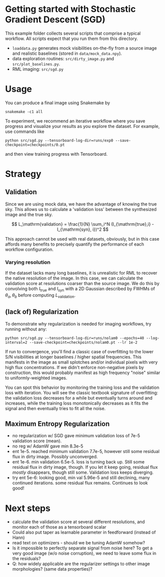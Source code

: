 # Getting started with Stochastic Gradient Descent (SGD)

This example folder collects several scripts that comprise a typical workflow. All scripts expect that you run them from this directory.

* `loaddata.py` generates mock visibilities on-the-fly from a source image and realistic baselines (stored in `data/mock_data.npy`).
* data exploration routines: `src/dirty_image.py` and `src/plot_baselines.py`. 
* RML imaging: `src/sgd.py`

# Usage 
You can produce a final image using Snakemake by
```
snakemake -c1 all
```

To experiment, we recommend an iterative workflow where you save progress and visualize your results as you explore the dataset. For example, use commands like

```
python src/sgd.py --tensorboard-log-dir=runs/exp0 --save-checkpoint=checkpoints/0.pt 
```

and then view training progress with Tensorboard.

# Strategy

## Validation 
Since we are using mock data, we have the advantage of knowing the true sky. This allows us to calculate a 'validation loss' between the synthesized image and the true sky.

$$
L_\mathrm{validation} = \frac{1}{N} \sum_i^N (I_{\mathrm{true},i} - I_{\mathrm{syn}, i})^2
$$

This approach cannot be used with real datasets, obviously, but in this case affords many benefits to precisely quantify the performance of each workflow configuration.

### Varying resolution

If the dataset lacks many long baselines, it is unrealistic for RML to recover the native resolution of the image. In this case, we can calculate the validation score at resolutions coarser than the source image. We do this by convolving both $I_\mathrm{true}$ and $I_\mathrm{syn}$ with a 2D Gaussian described by FWHMs of $\theta_a, \theta_b$  before computing $L_\mathrm{validation}$. 

## (lack of) Regularization
To demonstrate why regularization is needed for imaging workflows, try running without any:

```
python src/sgd.py --tensorboard-log-dir=runs/nolam0 --epochs=40 --log-interval=2 --save-checkpoint=checkpoints/nolam0.pt --lr 1e-2
```

If run to convergence, you'll find a classic case of overfitting to the lower S/N visibilities at longer baselines / higher spatial frequencies. This manifests in the image as small splotches and/or individual pixels with very high flux concentrations. If we didn't enforce non-negative pixels by construction, this would probably manifest as high frequency "noise" similar to uniformly-weighted images.

You can spot this behavior by monitoring the training loss and the validation loss with iteration. You will see the classic textbook signature of overfitting: the validation loss decreases for a while but eventually turns around and increases, while the training loss monotonically decreases as it fits the signal and then eventually tries to fit all the noise.

## Maximum Entropy Regularization

* no regularization w/ SGD gave minimum validation loss of 7e-5 validation score (mean).
* no reg w/ AdamW gave min 8.3e-5
* ent 1e-5. reached minimum validation 7.7e-5, however still some residual flux in dirty image. Possibly unconverged.
* ent 1e-6. min validation 6.5e-5. loss is turning back up. Still some residual flux in dirty image, though. If you let it keep going, residual flux *mostly* disappears, though still some. Validation loss keeps diverging.
* try ent 5e-6: looking good, min val 5.96e-5 and still declining, many continued iterations. some residual flux remains. Continues to look good!

# Next steps
* calculate the validation score at several different resolutions, and monitor each of those as a tensorboard scalar
* Could also put taper as learnable parameter in feedforward (instead of Hann)
* read text on optimizers - should we be tuning AdamW somehow?
* Is it impossible to perfectly separate signal from noise here? To get a very good image (w/o noise corruption), we need to leave some flux in the residuals?
* Q: how widely applicable are the regularizer settings to other image morphologies? (same data properties)?
